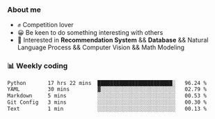 ### About me

- ✊ Competition lover
- 😀 Be keen to do something interesting with others
- 🎈 Interested in **Recommendation System** && **Database** && Natural Language Process && Computer Vision && Math Modeling


### 📊 Weekly coding
<!--START_SECTION:waka-->

```txt
Python       17 hrs 22 mins  ████████████████████████░   96.24 %
YAML         30 mins         ▓░░░░░░░░░░░░░░░░░░░░░░░░   02.79 %
Markdown     5 mins          ░░░░░░░░░░░░░░░░░░░░░░░░░   00.53 %
Git Config   3 mins          ░░░░░░░░░░░░░░░░░░░░░░░░░   00.30 %
Text         1 min           ░░░░░░░░░░░░░░░░░░░░░░░░░   00.13 %
```

<!--END_SECTION:waka-->
